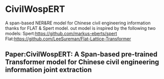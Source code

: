 # CivilWospERT
A span-based NER&amp;RE model for Chinese civil engineering information
thanks for FLAT & Spert model.
out model is inspired by the following two models:
Spert:https://github.com/markus-eberts/spert
Flat:https://github.com/LeeSureman/Flat-Lattice-Transformer

## Paper:CivilWospERT: A Span-based pre-trained Transformer model for Chinese civil engineering information joint extraction
